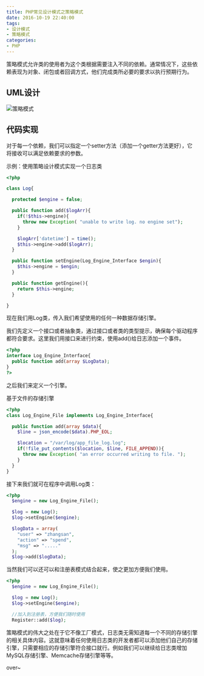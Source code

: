 ```yaml
---
title: PHP常见设计模式之策略模式
date: 2016-10-19 22:40:00
tags:
- 设计模式
- 策略模式
categories:
- PHP
---
```


策略模式允许类的使用者为这个类根据需要注入不同的依赖。通常情况下，这些依赖表现为对象、闭包或者回调方式，他们完成类所必要的要求以执行预期行为。

<!-- more -->
## UML设计

![策略模式](http://n.sinaimg.cn/games/3ece443e/20161020/CeLueMoShi-YiLaiZhuRu.png)

## 代码实现

对于每一个依赖，我们可以指定一个setter方法（添加一个getter方法更好），它将接收可以满足依赖要求的参数。

示例：使用策略设计模式实现一个日志类
```php
<?php

class Log{

  protected $engine = false;

  public function add($logArr){
    if(!$this->engine){
      throw new Exception( "unable to write log. no engine set");
    }

    $logArr['datetime'] = time();
    $this->engine->add($logArr);
  }

  public function setEngine(Log_Engine_Interface $engin){
    $this->engine = $engin;
  }

  public function getEngine(){
    return $this->engine;
  }

}
```

现在我们用Log类，传入我们希望使用的任何一种数据存储引擎。

我们先定义一个接口或者抽象类，通过接口或者类的类型提示，确保每个驱动程序都符合要求。这里我们用接口来进行约束，使用add()给日志添加一个事件。
```php
<?php
interface Log_Engine_Interface{
  public function add(array $LogData);
}
?>
```
之后我们来定义一个引擎。

基于文件的存储引擎
```php
<?php
class Log_Engine_File implements Log_Engine_Interface{

  public function add(array $data){
    $line = json_encode($data).PHP_EOL;

    $location = "/var/log/app_file_log.log";
    if(!file_put_contents($location, $line, FILE_APPEND)){
      throw new Exception( "an error occurred writing to file. ");
    }
  }
}
```

接下来我们就可在程序中调用Log类：

```php
<?php
  $engine = new Log_Engine_File();

  $log = new Log();
  $log->setEngine($engine);

  $logData = array(
    "user" => "zhangsan",
    "action" => "spend",
    "msg" => "....."
  );
  $log->add($logData);
```

当然我们可以还可以和注册表模式结合起来，使之更加方便我们使用。

```php
<?php
  $engine = new Log_Engine_File();

  $log = new Log();
  $log->setEngine($engine);

  //加入到注册表，方便我们随时使用
  Register::add($log);
```

策略模式的伟大之处在于它不像工厂模式，日志类无需知道每一个不同的存储引擎的相关具体内容。这就意味着任何使用日志类的开发者都可以添加他们自己的存储引擎，只需要相应的存储引擎符合接口就行。例如我们可以继续给日志类增加MySQL存储引擎、Memcache存储引擎等等。



over~
